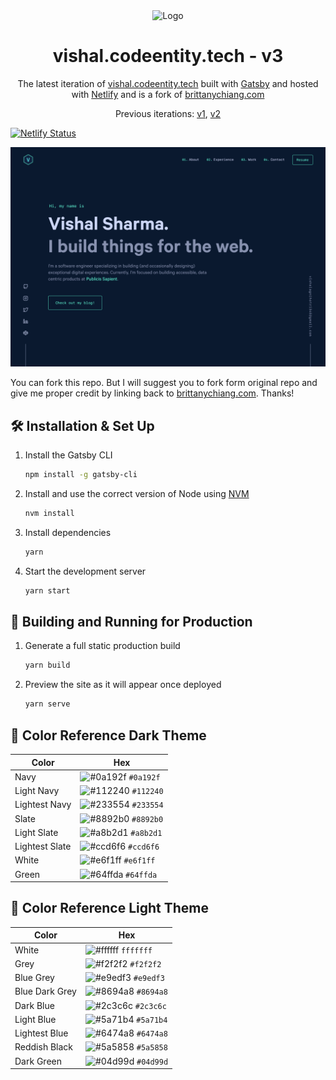 <div align="center">
  <img alt="Logo" src="https://raw.githubusercontent.com/iamvishal345/v3/main/src/images/logo.png" width="100" />
</div>
<h1 align="center">
  vishal.codeentity.tech - v3
</h1>
<p align="center">
  The latest iteration of  <a href="https://vishal.codeentity.tech" target="_blank">vishal.codeentity.tech</a> built with <a href="https://www.gatsbyjs.org/" target="_blank">Gatsby</a> and hosted with <a href="https://www.netlify.com/" target="_blank">Netlify</a> and is a fork of <a href="https://brittanychiang.com" target="_blank">brittanychiang.com</a>
</p>
<p align="center">
  Previous iterations:
  <a href="https://iamvishal345.github.io/" target="_blank">v1</a>,
  <a href="https://profile.codeentity.tech/" target="_blank">v2</a>
</p>

[![Netlify Status](https://api.netlify.com/api/v1/badges/25d93c4c-5bc9-4a50-adb7-e7eea2f4be2a/deploy-status)](https://app.netlify.com/sites/agitated-borg-a37d77/deploys)

![demo](https://raw.githubusercontent.com/iamvishal345/v3/main/src/images/demo.png)

You can fork this repo. But I will suggest you to fork form original repo and give me proper credit by linking back to [brittanychiang.com](https://brittanychiang.com). Thanks!

## 🛠 Installation & Set Up

1. Install the Gatsby CLI

   ```sh
   npm install -g gatsby-cli
   ```

2. Install and use the correct version of Node using [NVM](https://github.com/nvm-sh/nvm)

   ```sh
   nvm install
   ```

3. Install dependencies

   ```sh
   yarn
   ```

4. Start the development server

   ```sh
   yarn start
   ```

## 🚀 Building and Running for Production

1. Generate a full static production build

   ```sh
   yarn build
   ```

1. Preview the site as it will appear once deployed

   ```sh
   yarn serve
   ```

## 🎨 Color Reference Dark Theme

| Color          | Hex                                                                |
| -------------- | ------------------------------------------------------------------ |
| Navy           | ![#0a192f](https://via.placeholder.com/10/0a192f?text=+) `#0a192f` |
| Light Navy     | ![#112240](https://via.placeholder.com/10/112240?text=+) `#112240` |
| Lightest Navy  | ![#233554](https://via.placeholder.com/10/233554?text=+) `#233554` |
| Slate          | ![#8892b0](https://via.placeholder.com/10/8892b0?text=+) `#8892b0` |
| Light Slate    | ![#a8b2d1](https://via.placeholder.com/10/a8b2d1?text=+) `#a8b2d1` |
| Lightest Slate | ![#ccd6f6](https://via.placeholder.com/10/ccd6f6?text=+) `#ccd6f6` |
| White          | ![#e6f1ff](https://via.placeholder.com/10/e6f1ff?text=+) `#e6f1ff` |
| Green          | ![#64ffda](https://via.placeholder.com/10/64ffda?text=+) `#64ffda` |

## 🎨 Color Reference Light Theme

| Color          | Hex                                                                |
| -------------- | ------------------------------------------------------------------ |
| White          | ![#ffffff](https://via.placeholder.com/10/ffffff?text=+) `fffffff` |
| Grey           | ![#f2f2f2](https://via.placeholder.com/10/f2f2f2?text=+) `#f2f2f2` |
| Blue Grey      | ![#e9edf3](https://via.placeholder.com/10/e9edf3?text=+) `#e9edf3` |
| Blue Dark Grey | ![#8694a8](https://via.placeholder.com/10/8694a8?text=+) `#8694a8` |
| Dark Blue      | ![#2c3c6c](https://via.placeholder.com/10/2c3c6c?text=+) `#2c3c6c` |
| Light Blue     | ![#5a71b4](https://via.placeholder.com/10/5a71b4?text=+) `#5a71b4` |
| Lightest Blue  | ![#6474a8](https://via.placeholder.com/10/6474a8?text=+) `#6474a8` |
| Reddish Black  | ![#5a5858](https://via.placeholder.com/10/5a5858?text=+) `#5a5858` |
| Dark Green     | ![#04d99d](https://via.placeholder.com/10/04d99d?text=+) `#04d99d` |
